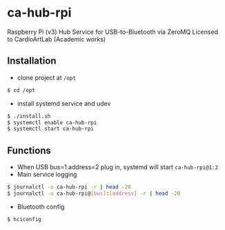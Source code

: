 # ca-hub-rpi
Raspberry Pi (v3) Hub Service for USB-to-Bluetooth via ZeroMQ
Licensed to CardioArtLab (Academic works)

## Installation
- clone project at `/opt`
```sh
$ cd /opt
```
- install systemd service and udev
```sh
$ ./install.sh
$ systemctl enable ca-hub-rpi
$ systemctl start ca-hub-rpi
```
## Functions
- When USB bus=1 address=2 plug in, systemd will start `ca-hub-rpi@1:2`
- Main service logging
```sh
$ journalctl -u ca-hub-rpi -r | head -20
$ journalctl -u ca-hub-rpi@[bus]:[address] -r | head -20
```

- Bluetooth config
```sh
$ hciconfig
```